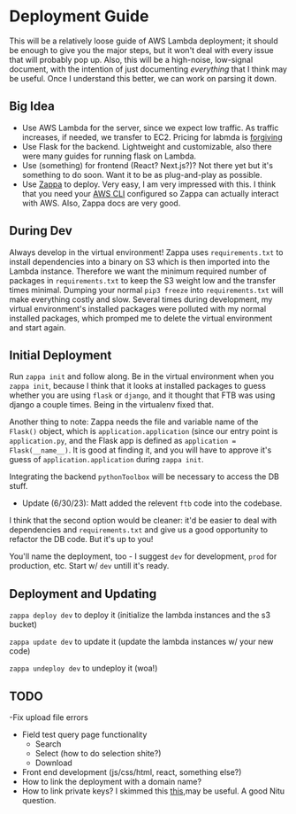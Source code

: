 # Deployment Guide

This will be a relatively loose guide of AWS Lambda deployment; it should be enough to give you the major steps, but it won't deal with every issue that will probably pop up. Also, this will be a high-noise, low-signal document, with the intention of just documenting *everything* that I think may be useful. Once I understand this better, we can work on parsing it down.

## Big Idea

- Use AWS Lambda for the server, since we expect low traffic. As traffic increases, if needed, we transfer to EC2. Pricing for labmda is [forgiving](https://aws.amazon.com/lambda/pricing/)
- Use Flask for the backend. Lightweight and customizable, also there were many guides for running flask on Lambda.
- Use (something) for frontend (React? Next.js?)? Not there yet but it's something to do soon. Want it to be as plug-and-play as possible.
- Use [Zappa](https://github.com/zappa/Zappa) to deploy. Very easy, I am very impressed with this. I think that you need your [AWS CLI](https://aws.amazon.com/cli/) configured so Zappa can actually interact with AWS. Also, Zappa docs are very good.

## During Dev

Always develop in the virtual environment! Zappa uses `requirements.txt` to install dependencies into a binary on S3 which is then imported into the Lambda instance. Therefore we want the minimum required number of packages in `requirements.txt` to keep the S3 weight low and the transfer times minimal. Dumping your normal `pip3 freeze` into `requirements.txt` will make everything costly and slow. Several times during development, my virtual environment's installed packages were polluted with my normal installed packages, which promped me to delete the virtual environment and start again.

## Initial Deployment

Run `zappa init` and follow along. Be in the virtual environment when you `zappa init`, because I think that it looks at installed packages to guess whether you are using `flask` or `django`, and it thought that FTB was using django a couple times. Being in the virtualenv fixed that.

Another thing to note: Zappa needs the file and variable name of the `Flask()` object, which is `application.application` (since our entry point is `application.py`, and the Flask app is defined as `application = Flask(__name__)`. It is good at finding it, and you will have to approve it's guess of `application.application` during `zappa init`.

Integrating the backend `pythonToolbox` will be necessary to access the DB stuff. 
- Update (6/30/23): Matt added the relevent `ftb` code into the codebase.

I think that the second option would be cleaner: it'd be easier to deal with dependencies and `requirements.txt` and give us a good opportunity to refactor the DB code. But it's up to you!

You'll name the deployment, too - I suggest `dev` for development, `prod` for production, etc. Start w/ `dev` untill it's ready.

## Deployment and Updating

`zappa deploy dev` to deploy it (initialize the lambda instances and the s3 bucket)

`zappa update dev` to update it (update the lambda instances w/ your new code)

`zappa undeploy dev` to undeploy it (woa!)

## TODO

-Fix upload file errors
- Field test query page functionality
    - Search
    - Select (how to do selection shite?)
    - Download
- Front end development (js/css/html, react, something else?)
- How to link the deployment with a domain name?
- How to link private keys? I skimmed this [this](https://stackoverflow.com/questions/64940495/zappa-where-to-put-aws-secret-access-keys),may be useful. A good Nitu question.
